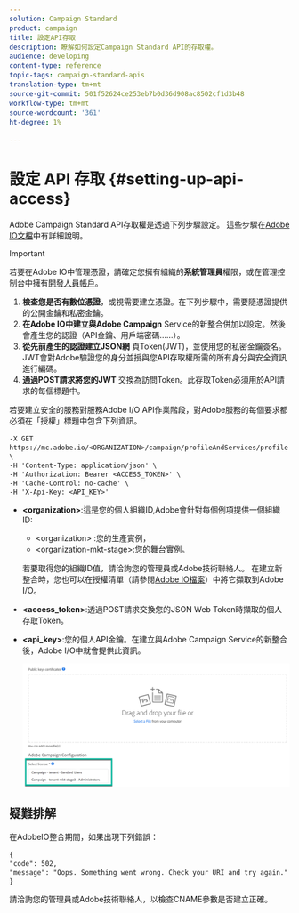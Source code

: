 ```yaml
---
solution: Campaign Standard
product: campaign
title: 設定API存取
description: 瞭解如何設定Campaign Standard API的存取權。
audience: developing
content-type: reference
topic-tags: campaign-standard-apis
translation-type: tm+mt
source-git-commit: 501f52624ce253eb7b0d36d908ac8502cf1d3b48
workflow-type: tm+mt
source-wordcount: '361'
ht-degree: 1%

---
```



# 設定 API 存取 {#setting-up-api-access}

Adobe Campaign Standard API存取權是透過下列步驟設定。 這些步驟在[Adobe IO文檔](https://www.adobe.io/authentication/auth-methods.html#!AdobeDocs/adobeio-auth/master/AuthenticationOverview/ServiceAccountIntegration.md)中有詳細說明。

>[!IMPORTANT]
>
>若要在Adobe IO中管理憑證，請確定您擁有組織的<b>系統管理員</b>權限，或在管理控制台中擁有[開發人員帳戶](https://helpx.adobe.com/enterprise/using/manage-developers.html)</a>。

1. **檢查您是否有數位憑證**，或視需要建立憑證。在下列步驟中，需要隨憑證提供的公開金鑰和私密金鑰。
1. **在Adobe IO中建立與Adobe Campaign** Service的新整合併加以設定。然後會產生您的認證（API金鑰、用戶端密碼……）。
1. **從先前產生的認證建立JSON網** 頁Token(JWT)，並使用您的私密金鑰簽名。JWT會對Adobe驗證您的身分並授與您API存取權所需的所有身分與安全資訊進行編碼。
1. **通過POST請求將您的JWT** 交換為訪問Token。此存取Token必須用於API請求的每個標題中。

若要建立安全的服務對服務Adobe I/O API作業階段，對Adobe服務的每個要求都必須在「授權」標題中包含下列資訊。

```
-X GET https://mc.adobe.io/<ORGANIZATION>/campaign/profileAndServices/profile \
-H 'Content-Type: application/json' \
-H 'Authorization: Bearer <ACCESS_TOKEN>' \
-H 'Cache-Control: no-cache' \
-H 'X-Api-Key: <API_KEY>'
```

* **&lt;organization>**:這是您的個人組織ID,Adobe會針對每個例項提供一個組織ID:

   * &lt;organization> :您的生產實例，
   * &lt;organization-mkt-stage>:您的舞台實例。

   若要取得您的組織ID值，請洽詢您的管理員或Adobe技術聯絡人。 在建立新整合時，您也可以在授權清單（請參閱<a href="https://www.adobe.io/authentication.html">Adobe IO檔案</a>）中將它擷取到Adobe I/O。

* **&lt;access_token>**:透過POST請求交換您的JSON Web Token時擷取的個人存取Token。

* **&lt;api_key>**:您的個人API金鑰。在建立與Adobe Campaign Service的新整合後，Adobe I/O中就會提供此資訊。

   ![alt text](assets/tenant.png)

## 疑難排解

在AdobeIO整合期間，如果出現下列錯誤：

```
{ 
"code": 502, 
"message": "Oops. Something went wrong. Check your URI and try again." 
}
```


請洽詢您的管理員或Adobe技術聯絡人，以檢查CNAME參數是否建立正確。